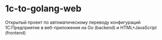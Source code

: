 # 1c-to-golang-web
Открытый проект по автоматическому переводу конфигураций 1С:Предприятие в веб-приложения на Go (backend) и HTML+JavaScript (frontend)
